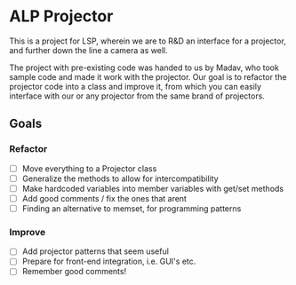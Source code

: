 # ALP Projector
This is a project for LSP, wherein we are to R&D an interface for a projector, and further down the line a camera as well.

The project with pre-existing code was handed to us by Madav, who took sample code and made it work with the projector. Our goal is to refactor the projector code into a class and improve it, from which you can easily interface with our or any projector from the same brand of projectors.

## Goals
### Refactor
- [ ] Move everything to a Projector class
- [ ] Generalize the methods to allow for intercompatibility
- [ ] Make hardcoded variables into member variables with get/set methods
- [ ] Add good comments / fix the ones that arent
- [ ] Finding an alternative to memset, for programming patterns

### Improve
- [ ] Add projector patterns that seem useful
- [ ] Prepare for front-end integration, i.e. GUI's etc.
- [ ] Remember good comments!